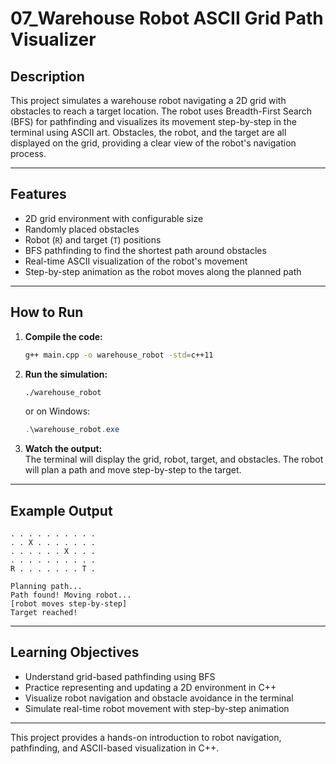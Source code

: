 # 07_Warehouse Robot ASCII Grid Path Visualizer

## Description

This project simulates a warehouse robot navigating a 2D grid with obstacles to reach a target location. The robot uses Breadth-First Search (BFS) for pathfinding and visualizes its movement step-by-step in the terminal using ASCII art. Obstacles, the robot, and the target are all displayed on the grid, providing a clear view of the robot's navigation process.

---

## Features

- 2D grid environment with configurable size
- Randomly placed obstacles
- Robot (`R`) and target (`T`) positions
- BFS pathfinding to find the shortest path around obstacles
- Real-time ASCII visualization of the robot's movement
- Step-by-step animation as the robot moves along the planned path

---

## How to Run

1. **Compile the code:**
   ```bash
   g++ main.cpp -o warehouse_robot -std=c++11
   ```

2. **Run the simulation:**
   ```bash
   ./warehouse_robot
   ```
   or on Windows:
   ```powershell
   .\warehouse_robot.exe
   ```

3. **Watch the output:**  
   The terminal will display the grid, robot, target, and obstacles. The robot will plan a path and move step-by-step to the target.

---

## Example Output

```
. . . . . . . . . . 
. . X . . . . . . . 
. . . . . . X . . . 
. . . . . . . . . . 
R . . . . . . . T . 

Planning path...
Path found! Moving robot...
[robot moves step-by-step]
Target reached!
```

---

## Learning Objectives

- Understand grid-based pathfinding using BFS
- Practice representing and updating a 2D environment in C++
- Visualize robot navigation and obstacle avoidance in the terminal
- Simulate real-time robot movement with step-by-step animation

---

This project provides a hands-on introduction to robot navigation, pathfinding, and ASCII-based visualization in C++.